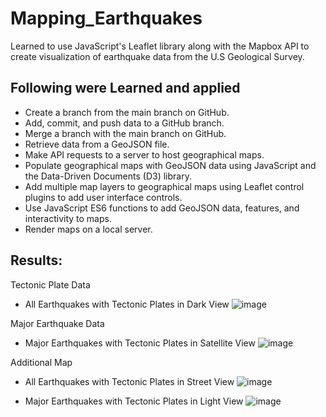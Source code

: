 # Mapping_Earthquakes
Learned to use JavaScript's Leaflet library along with the Mapbox API to create visualization of earthquake data from the U.S Geological Survey.

## Following were Learned and applied
  * Create a branch from the main branch on GitHub.
  * Add, commit, and push data to a GitHub branch.
  * Merge a branch with the main branch on GitHub.
  * Retrieve data from a GeoJSON file.
  * Make API requests to a server to host geographical maps.
  * Populate geographical maps with GeoJSON data using JavaScript and the Data-Driven Documents (D3) library.
  * Add multiple map layers to geographical maps using Leaflet control plugins to add user interface controls.
  * Use JavaScript ES6 functions to add GeoJSON data, features, and interactivity to maps.
  * Render maps on a local server.

## Results:
Tectonic Plate Data
  - All Earthquakes with Tectonic Plates in Dark View
![image](https://user-images.githubusercontent.com/79486450/126619629-913d0b38-1f30-4858-89f4-5434060cfcdd.png)

Major Earthquake Data
 - Major Earthquakes with Tectonic Plates in Satellite View
![image](https://user-images.githubusercontent.com/79486450/126620861-c1569fc0-f8ed-4dad-97dc-da525a4fc70d.png)

Additional Map 
- All Earthquakes with Tectonic Plates in Street View
![image](https://user-images.githubusercontent.com/79486450/126620239-af0999bf-ec5d-4593-9c46-c02b48c878bd.png)

 - Major Earthquakes with Tectonic Plates in Light View
![image](https://user-images.githubusercontent.com/79486450/126620961-8ca3d26a-aa2e-4cfa-acff-f3f039557fe1.png)
